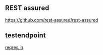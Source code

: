 ## REST assured
https://github.com/rest-assured/rest-assured
## testendpoint
[reqres.in](https://reqres.in)

